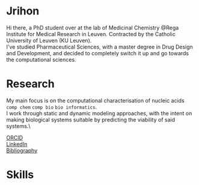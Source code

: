 
# Jrihon

Hi there, a PhD student over at the lab of Medicinal Chemistry @Rega Institute for Medical Research in Leuven. 
Contracted by the Catholic University of Leuven (KU Leuven).\
I've studied Pharmaceutical Sciences, with a master degree in Drug Design and Development, and decided to completely switch it up and go towards the computational sciences.

# Research
My main focus is on the computational characterisation of nucleic acids `comp chem` `comp bio` `bio informatics`.\
I work through static and dynamic modeling approaches, with the intent on making biological systems suitable by predicting the viability of said systems.\

<i class="fab fa-orcid"></i> <a href="https://orcid.org/0000-0002-9207-1556"> ORCID </a> \
<i class="fab fa-linkedin"></i>  <a href="www.linkedin.com/in/jérôme-rihon"> LinkedIn </a> \
<i class="fas fa-university"></i> <a href="http://lirias.kuleuven.be/cv?Username=U0141262"> Bibliography </a>

# Skills

